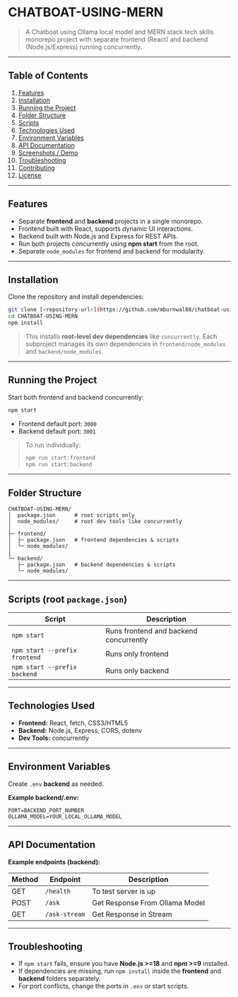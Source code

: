 # CHATBOAT-USING-MERN

> A Chatboat using Ollama local model and MERN stack tech skills monorepo project with separate frontend (React) and backend (Node.js/Express) running concurrently.

---

## Table of Contents

1. [Features](#features)
2. [Installation](#installation)
3. [Running the Project](#running-the-project)
4. [Folder Structure](#folder-structure)
5. [Scripts](#scripts)
6. [Technologies Used](#technologies-used)
7. [Environment Variables](#environment-variables)
8. [API Documentation](#api-documentation)
9. [Screenshots / Demo](#screenshots--demo)
10. [Troubleshooting](#troubleshooting)
11. [Contributing](#contributing)
12. [License](#license)

---

## Features

* Separate **frontend** and **backend** projects in a single monorepo.
* Frontend built with React, supports dynamic UI interactions.
* Backend built with Node.js and Express for REST APIs.
* Run both projects concurrently using **npm start** from the root.
* Separate `node_modules` for frontend and backend for modularity.

---

## Installation

Clone the repository and install dependencies:

```bash
git clone [<repository-url>](https://github.com/mburnwal88/chatboat-using-mern.git)
cd CHATBOAT-USING-MERN
npm install
```

> This installs **root-level dev dependencies** like `concurrently`.
> Each subproject manages its own dependencies in `frontend/node_modules` and `backend/node_modules`.

---

## Running the Project

Start both frontend and backend concurrently:

```bash
npm start
```

* Frontend default port: `3000`
* Backend default port: `3001`

> To run individually:
>
> ```bash
> npm run start:frontend
> npm run start:backend
> ```

---

## Folder Structure

```
CHATBOAT-USING-MERN/
│  package.json      # root scripts only
│  node_modules/     # root dev tools like concurrently
│
├─ frontend/
│  ├─ package.json   # frontend dependencies & scripts
│  └─ node_modules/
│
└─ backend/
   ├─ package.json   # backend dependencies & scripts
   └─ node_modules/
```

---

## Scripts (root `package.json`)

| Script                        | Description                            |
| ----------------------------- | -------------------------------------- |
| `npm start`                   | Runs frontend and backend concurrently |
| `npm start --prefix frontend` | Runs only frontend                     |
| `npm start --prefix backend`  | Runs only backend                      |

---

## Technologies Used

* **Frontend:** React, fetch, CSS3/HTML5
* **Backend:** Node.js, Express, CORS, dotenv
* **Dev Tools:** concurrently

---

## Environment Variables

Create `.env` **backend** as needed.

**Example backend/.env:**

```
PORT=BACKEND_PORT_NUMBER
OLLAMA_MODEL=YOUR_LOCAL_OLLAMA_MODEL
```

---

## API Documentation

**Example endpoints (backend):**

| Method | Endpoint         | Description                    |
| ------ | ---------------- | -------------------------------|
| GET    | `/health`        | To test server is up           |
| POST   | `/ask`           | Get Response From Ollama Model |
| GET    | `/ask-stream`    | Get Response in Stream         |



---

## Troubleshooting

* If `npm start` fails, ensure you have **Node.js >=18** and **npm >=9** installed.
* If dependencies are missing, run `npm install` inside the **frontend** and **backend** folders separately.
* For port conflicts, change the ports in `.env` or start scripts.


